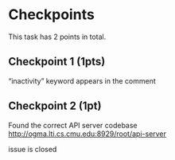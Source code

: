 # Checkpoints

This task has 2 points in total. 

## Checkpoint 1 (1pts)

“inactivity” keyword appears in the comment

## Checkpoint 2 (1pt)

Found the correct API server codebase http://ogma.lti.cs.cmu.edu:8929/root/api-server

issue is closed
 